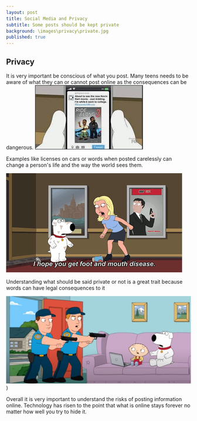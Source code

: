```yaml
---
layout: post
title: Social Media and Privacy
subtitle: Some posts should be kept private
background: \images\privacy\private.jpg
published: true
---
```

## Privacy
 It is very important be conscious of what you post. Many teens needs to be aware of what they can or cannot post online as the consequences can be dangerous. 
![first page](\images\privacy\first.jpg)

Examples like licenses on cars or words when posted carelessly can change a person's life and the way the world sees them.

![tweet page](\images\privacy\tweet.gif)

Understanding what should be said private or not is a great trait because words can have legal consequences to it 

 [![Internet Police](\images\privacy\internet_police.jpg)](https://www.youtube.com/watch?v=2FqAts-HZ94))
 
 Overall it is very important to understand the risks of posting information online. Technology has risen to the point that what is online stays forever no matter how well you try to hide it.
